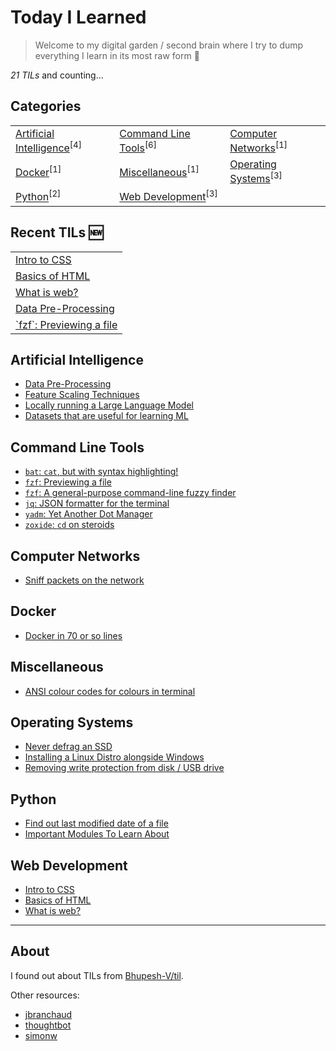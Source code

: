 # Today I Learned

> Welcome to my digital garden / second brain where I try to dump everything I learn in its most raw form 🌱

_21 TILs_ and counting...

## Categories

<table align="center"><tbody>
<tr>
<td><a href="#artificial-intelligence">Artificial Intelligence</a><sup>[4]</sup></td>
<td><a href="#command-line-tools">Command Line Tools</a><sup>[6]</sup></td>
<td><a href="#computer-networks">Computer Networks</a><sup>[1]</sup></td>
</tr>
<tr>
<td><a href="#docker">Docker</a><sup>[1]</sup></td>
<td><a href="#miscellaneous">Miscellaneous</a><sup>[1]</sup></td>
<td><a href="#operating-systems">Operating Systems</a><sup>[3]</sup></td>
</tr>
<tr>
<td><a href="#python">Python</a><sup>[2]</sup></td>
<td><a href="#web-development">Web Development</a><sup>[3]</sup></td>
</tr>
</tbody></table>

## Recent TILs 🆕

<table align="center"><tbody>
<tr>
<td><a href="web-development/css.md">Intro to CSS</a></td>
</tr>
<tr>
<td><a href="web-development/html.md">Basics of HTML</a></td>
</tr>
<tr>
<td><a href="web-development/web.md">What is web?</a></td>
</tr>
<tr>
<td><a href="artificial-intelligence/data-pre_processing.md">Data Pre-Processing</a></td>
</tr>
<tr>
<td><a href="command-line-tools/fzf-previewing-a-file.md">`fzf`: Previewing a file</a></td>
</tr>
</tbody></table>

## Artificial Intelligence

- [Data Pre-Processing](./artificial-intelligence/data-pre_processing.md)
- [Feature Scaling Techniques](./artificial-intelligence/feature-scaling-techniques.md)
- [Locally running a Large Language Model](./artificial-intelligence/locally-run-an-LLM.md)
- [Datasets that are useful for learning ML](./artificial-intelligence/useful-datasets-to-learn-ML.md)

## Command Line Tools

- [`bat`: `cat`, but with syntax highlighting!](./command-line-tools/bat.md)
- [`fzf`: Previewing a file](./command-line-tools/fzf-previewing-a-file.md)
- [`fzf`: A general-purpose command-line fuzzy finder](./command-line-tools/fzf.md)
- [`jq`: JSON formatter for the terminal](./command-line-tools/jq.md)
- [`yadm`: Yet Another Dot Manager](./command-line-tools/yadm.md)
- [`zoxide`: `cd` on steroids](./command-line-tools/zoxide.md)

## Computer Networks

- [Sniff packets on the network](./computer-networks/sniff-packets-on-the-network.md)

## Docker

- [Docker in 70 or so lines](./docker/docker-in-70-or-so-lines.md)

## Miscellaneous

- [ANSI colour codes for colours in terminal](./miscellaneous/ANSI-colour-codes-for-colours-in-terminal.md)

## Operating Systems

- [Never defrag an SSD](./operating-systems/defragging-an-SSD.md)
- [Installing a Linux Distro alongside Windows](./operating-systems/installing-a-Linux-Distro-alongside-Windows.md)
- [Removing write protection from disk / USB drive](./operating-systems/removing-write-protection-from-disk.md)

## Python

- [Find out last modified date of a file](./python/find-out-last-modified-date-of-a-file.md)
- [Important Modules To Learn About](./python/important-modules-to-learn-about.md)

## Web Development

- [Intro to CSS](./web-development/css.md)
- [Basics of HTML](./web-development/html.md)
- [What is web?](./web-development/web.md)

---

## About

I found out about TILs from [Bhupesh-V/til](https://github.com/Bhupesh-V/til).

Other resources:
- [jbranchaud](https://github.com/jbranchaud/til)
- [thoughtbot](https://github.com/thoughtbot/til)
- [simonw](https://github.com/simonw/til)
